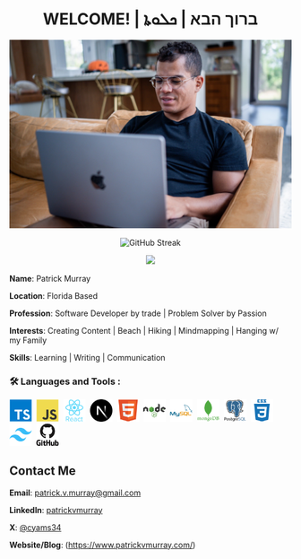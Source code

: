 <div align="center">

# WELCOME! | ברוך הבא | ܟܠܘܬܐ

![me-on-the-couch](GithubPic1.jpg)

![GitHub Streak](https://github-readme-streak-stats.herokuapp.com/?user=patrickvm&theme=material-palenight&background=0D1117&ring=00D8FF&fire=DD2727&sideNums=00D8FF&sideLabels=00D8FF&dates=424752&border=939393&border_color=939393)

<!-- ![Top Languages](https://github-readme-stats.vercel.app/api/top-langs/?username=patrickvm) -->

![](https://komarev.com/ghpvc/?username=patrickvm&color=dc143c)

</div>

<div align="left">

**Name**: Patrick Murray

**Location**: Florida Based

**Profession**: Software Developer by trade | Problem Solver by Passion

**Interests**: Creating Content | Beach | Hiking | Mindmapping | Hanging w/ my Family

**Skills**: Learning | Writing | Communication

### :hammer_and_wrench: Languages and Tools :

<div>
  <img src="https://github.com/devicons/devicon/blob/master/icons/typescript/typescript-plain.svg" title="Typescript" alt="Typescript" width="40" height="40"/>&nbsp; 
  <img src="https://github.com/devicons/devicon/blob/master/icons/javascript/javascript-original.svg" title="JavaScript" alt="JavaScript" width="40" height="40"/>&nbsp; 
  <img src="https://github.com/devicons/devicon/blob/master/icons/react/react-original-wordmark.svg" title="React" alt="React" width="40" height="40"/>&nbsp;
  <img src="https://github.com/devicons/devicon/blob/master/icons/nextjs/nextjs-original.svg" title="Next" alt="Next" width="40" height="40"/>&nbsp;
  <img src="https://github.com/devicons/devicon/blob/master/icons/html5/html5-original.svg" title="HTML5" alt="HTML" width="40" height="40"/>&nbsp;
  <img src="https://github.com/devicons/devicon/blob/master/icons/nodejs/nodejs-original-wordmark.svg" title="NodeJS" alt="NodeJS" width="40" height="40"/>&nbsp;
  <img src="https://github.com/devicons/devicon/blob/master/icons/mysql/mysql-original-wordmark.svg" title="MySQL"  alt="MySQL" width="40" height="40"/>&nbsp;
  <img src="https://github.com/devicons/devicon/blob/master/icons/mongodb/mongodb-plain-wordmark.svg" title="MongoDB"  alt="MongoDB" width="40" height="40"/>&nbsp;
  <img src="https://github.com/devicons/devicon/blob/master/icons/postgresql/postgresql-original-wordmark.svg" title="PostgreSQL"  alt="PostgreSQL" width="40" height="40"/>&nbsp;
  <img src="https://github.com/devicons/devicon/blob/master/icons/css3/css3-plain-wordmark.svg"  title="CSS3" alt="CSS" width="40" height="40"/>&nbsp;
  <img src="https://github.com/devicons/devicon/blob/master/icons/tailwindcss/tailwindcss-original.svg"  title="TailwindCSS" alt="TailwindCSS" width="40" height="40"/>&nbsp;
  <img src="https://github.com/devicons/devicon/blob/master/icons/github/github-original-wordmark.svg" title="Github" **alt="Github" width="40" height="40"/>
</div>

<!-- ## Recent Projects

### VC Truck App

**Description**: This is a project for my [church](https://www.thevoyage.church/). It's an app where the community can request our Vc Truck crew to serve at their event.

**GitHub Repository**: not public

**Technologies Used**: Clerk | DrizzleORM | Tailwind | Nextjs -->

## Contact Me

**Email**: patrick.v.murray@gmail.com

**LinkedIn**: [patrickvmurray](https://www.linkedin.com/in/patrickvmurray/)

**X**: [@cyams34](https://twitter.com/Cyams34)

**Website/Blog**: (https://www.patrickvmurray.com/)

</div>
